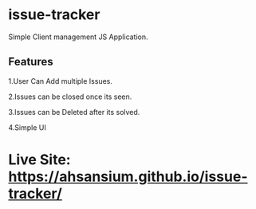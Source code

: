 # issue-tracker
Simple Client management  JS Application.

## Features

1.User Can Add multiple Issues.

2.Issues can be closed once its seen.

3.Issues can be Deleted after its solved.

4.Simple UI

# Live Site: https://ahsansium.github.io/issue-tracker/
